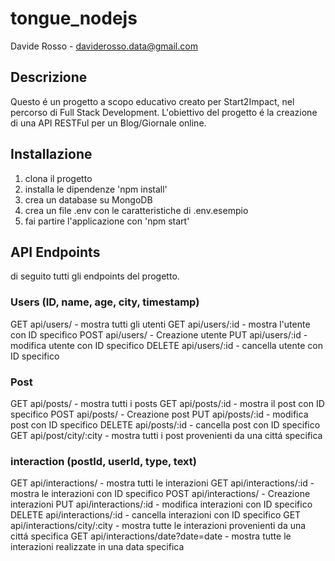 # tongue_nodejs
Davide Rosso - daviderosso.data@gmail.com

## Descrizione

Questo é un progetto a scopo educativo creato per Start2Impact, nel percorso di Full Stack Development.
L'obiettivo del progetto é la creazione di una API RESTFul per un Blog/Giornale online.

## Installazione

1. clona il progetto
2. installa le dipendenze 'npm install'
3. crea un database su MongoDB
4. crea un file .env con le caratteristiche di .env.esempio
5. fai partire l'applicazione con 'npm start'

## API Endpoints

di seguito tutti gli endpoints del progetto.

### Users (ID, name, age, city, timestamp)

GET api/users/ - mostra tutti gli utenti 
GET api/users/:id - mostra l'utente con ID specifico
POST api/users/ - Creazione utente 
PUT api/users/:id - modifica utente con ID specifico
DELETE api/users/:id - cancella utente con ID specifico

### Post


GET api/posts/ - mostra tutti i posts
GET api/posts/:id - mostra il post con ID specifico
POST api/posts/ - Creazione post 
PUT api/posts/:id - modifica post con ID specifico
DELETE api/posts/:id - cancella post con ID specifico
GET api/post/city/:city - mostra tutti i post provenienti da una cittá specifica


### interaction (postId, userId, type, text)


GET api/interactions/ - mostra tutti le interazioni
GET api/interactions/:id - mostra le interazioni con ID specifico
POST api/interactions/ - Creazione interazioni 
PUT api/interactions/:id - modifica interazioni con ID specifico
DELETE api/interactions/:id - cancella interazioni con ID specifico
GET api/interactions/city/:city - mostra tutte le interazioni provenienti da una cittá specifica
GET api/interactions/date?date=date - mostra tutte le interazioni realizzate in una data specifica

